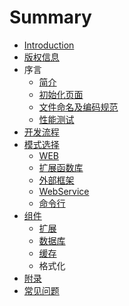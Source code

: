 # Summary

* [Introduction](README.md)
* [版权信息](Copyright.md)
* 序言
   * [简介](Intro.md)
   * [初始化页面](Init.md)
   * [文件命名及编码规范](CodeStyle.md)
   * [性能测试](Test.md)
* [开发流程](Develop.md)
* [模式选择](Mode.md)
   * [WEB](web.md)
   * [扩展函数库](Extend.md)
   * [外部框架](FrameMode.md)
   * [WebService](Webservice.md)
   * [命令行](Cmd.md)
* [组件](Comp.md)
   * [扩展](Ext.md)
   * [数据库](Database.md)
   * [缓存](Cache.md)
   * 格式化
* [附录](Appendix.md)
* [常见问题](Helps.md)


